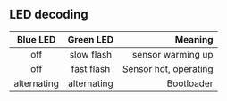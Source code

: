 
## LED decoding
| Blue LED | Green LED | Meaning |
|:--------:|:---------:| -----:|
| off | slow flash | sensor warming up |
| off | fast flash | Sensor hot, operating |
| alternating | alternating | Bootloader |
